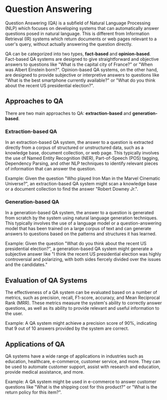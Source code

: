 # Question Answering

Question Answering (QA) is a subfield of Natural Language Processing (NLP) which focuses on developing systems that can automatically answer questions posed in natural language. This is different from Information Retrieval (IR) systems which return documents or web pages relevant to a user's query, without actually answering the question directly.

QA can be categorized into two types, **fact-based** and **opinion-based**. Fact-based QA systems are designed to give straightforward and objective answers to questions like "What is the capital city of France?" or "When was Albert Einstein born?". Opinion-based QA systems, on the other hand, are designed to provide subjective or interpretive answers to questions like "What is the best smartphone currently available?" or "What do you think about the recent US presidential election?".

## Approaches to QA

There are two main approaches to QA: **extraction-based** and **generation-based**.

### Extraction-based QA

In an extraction-based QA system, the answer to a question is extracted directly from a corpus of structured or unstructured data, such as a knowledge base, document collection, or web page. This typically involves the use of Named Entity Recognition (NER), Part-of-Speech (POS) tagging, Dependency Parsing, and other NLP techniques to identify relevant pieces of information that can answer the question.

Example: Given the question "Who played Iron Man in the Marvel Cinematic Universe?", an extraction-based QA system might scan a knowledge base or a document collection to find the answer "Robert Downey Jr.".

### Generation-based QA

In a generation-based QA system, the answer to a question is generated from scratch by the system using natural language generation techniques. This typically involves the use of a language model or a question-answering model that has been trained on a large corpus of text and can generate answers to questions based on the patterns and structures it has learned.

Example: Given the question "What do you think about the recent US presidential election?", a generation-based QA system might generate a subjective answer like "I think the recent US presidential election was highly controversial and polarizing, with both sides fiercely divided over the issues and the candidates."

## Evaluation of QA Systems

The effectiveness of a QA system can be evaluated based on a number of metrics, such as precision, recall, F1-score, accuracy, and Mean Reciprocal Rank (MRR). These metrics measure the system's ability to correctly answer questions, as well as its ability to provide relevant and useful information to the user.

Example: A QA system might achieve a precision score of 90%, indicating that 9 out of 10 answers provided by the system are correct.

## Applications of QA

QA systems have a wide range of applications in industries such as education, healthcare, e-commerce, customer service, and more. They can be used to automate customer support, assist with research and education, provide medical assistance, and more.

Example: A QA system might be used in e-commerce to answer customer questions like "What is the shipping cost for this product?" or "What is the return policy for this item?".

